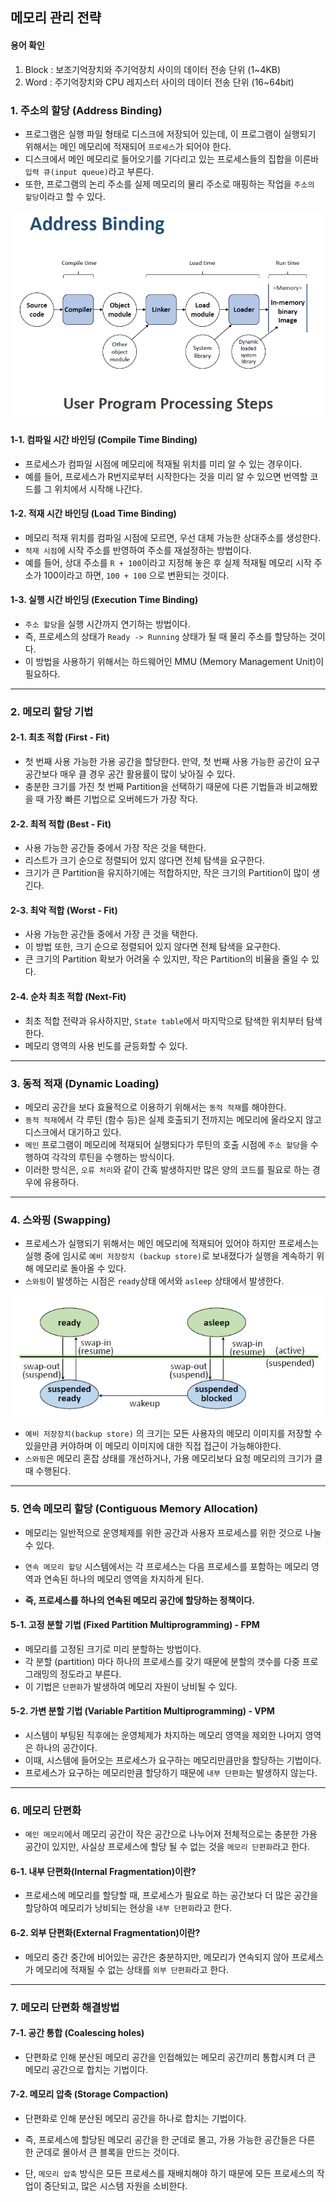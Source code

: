 ## 메모리 관리 전략

#### 용어 확인

1. Block : 보조기억장치와 주기억장치 사이의 데이터 전송 단위 (1~4KB)
2. Word : 주기억장치와 CPU 레지스터 사이의 데이터 전송 단위 (16~64bit)



### 1. 주소의 할당 (Address Binding)

- 프로그램은 실행 파일 형태로 디스크에 저장되어 있는데, 이 프로그램이 실행되기 위해서는 메인 메모리에 적재되어 `프로세스`가 되어야 한다.
- 디스크에서 메인 메모리로 들어오기를 기다리고 있는 프로세스들의 집합을 이른바 `입력 큐(input queue)`라고 부른다.
- 또한, 프로그램의 논리 주소를 실제 메모리의 물리 주소로 매핑하는 작업을 `주소의 할당`이라고 할 수 있다.

![](../자료/주소바인딩.PNG)



#### 1-1. 컴파일 시간 바인딩 (Compile Time Binding)

- 프로세스가 컴파일 시점에 메모리에 적재될 위치를 미리 알 수 있는 경우이다.
- 예를 들어, 프로세스가 R번지로부터 시작한다는 것을 미리 알 수 있으면 번역할 코드를 그 위치에서 시작해 나간다.

#### 1-2. 적재 시간 바인딩 (Load Time Binding)

- 메모리 적재 위치를 컴파일 시점에 모르면, 우선 대체 가능한 상대주소를 생성한다.
- `적재 시점`에 시작 주소를 반영하여 주소를 재설정하는 방법이다.
- 예를 들어, 상대 주소를 `R + 100`이라고 지정해 놓은 후 실제 적재될 메모리 시작 주소가 100이라고 하면, `100 + 100` 으로 변환되는 것이다.

#### 1-3. 실행 시간 바인딩 (Execution Time Binding)

- `주소 할당`을 실행 시간까지 연기하는 방법이다.
- 즉, 프로세스의 상태가 `Ready -> Running` 상태가 될 때 물리 주소를 할당하는 것이다.
- 이 방법을 사용하기 위해서는 하드웨어인 MMU (Memory Management Unit)이 필요하다.

---

### 2. 메모리 할당 기법

#### 2-1. 최초 적합 (First - Fit)

- 첫 번째 사용 가능한 가용 공간을 할당한다. 만약, 첫 번째 사용 가능한 공간이 요구 공간보다 매우 클 경우 공간 활용률이 많이 낮아질 수 있다.
- 충분한 크기를 가진 첫 번째 Partition을 선택하기 때문에 다른 기법들과 비교해봤을 때 가장 빠른 기법으로 오버헤드가 가장 작다.

#### 2-2. 최적 적합 (Best - Fit)

- 사용 가능한 공간들 중에서 가장 작은 것을 택한다.
- 리스트가 크기 순으로 정렬되어 있지 않다면 전체 탐색을 요구한다.
- 크기가 큰 Partition을 유지하기에는 적합하지만, 작은 크기의 Partition이 많이 생긴다.

#### 2-3. 최악 적합 (Worst - Fit)

- 사용 가능한 공간들 중에서 가장 큰 것을 택한다.
- 이 방법 또한, 크기 순으로 정렬되어 있지 않다면 전체 탐색을 요구한다.
- 큰 크기의 Partition 확보가 어려울 수 있지만, 작은 Partition의 비율을 줄일 수 있다.

#### 2-4. 순차 최초 적합 (Next-Fit)

- 최초 적합 전략과 유사하지만, `State table`에서 마지막으로 탐색한 위치부터 탐색한다.
- 메모리 영역의 사용 빈도를 균등화할 수 있다.

---

### 3. 동적 적재 (Dynamic Loading)

- 메모리 공간을 보다 효율적으로 이용하기 위해서는 `동적 적재`를 해야한다.
- `동적 적재`에서 각 루틴 (함수 등)은 실제 호출되기 전까지는 메모리에 올라오지 않고 디스크에서 대기하고 있다.
- `메인` 프로그램이 메모리에 적재되어 실행되다가 루틴의 호출 시점에 `주소 할당`을 수행하여 각각의 루틴을 수행하는 방식이다.
- 이러한 방식은, `오류 처리`와 같이 간혹 발생하지만 많은 양의 코드를 필요로 하는 경우에 유용하다.

---

### 4. 스와핑 (Swapping)

- 프로세스가 실행되기 위해서는 메인 메모리에 적재되어 있어야 하지만 프로세스는 실행 중에 임시로 `예비 저장장치 (backup store)`로 보내졌다가 실행을 계속하기 위해 메모리로 돌아올 수 있다.
- `스와핑`이 발생하는 시점은 `ready`상태 에서와 `asleep` 상태에서 발생한다.

![](../자료/스왑.png)

- `예비 저장장치(backup store)` 의 크기는 모든 사용자의 메모리 이미지를 저장할 수 있을만큼 커야하며 이 메모리 이미지에 대한 직접 접근이 가능해야한다.
- `스와핑`은 메모리 혼잡 상태를 개선하거나, 가용 메모리보다 요청 메모리의 크기가 클 때 수행된다.

---

### 5. 연속 메모리 할당 (Contiguous Memory Allocation)

- 메모리는 일반적으로 운영체제를 위한 공간과 사용자 프로세스를 위한 것으로 나눌 수 있다.

- `연속 메모리 할당` 시스템에서는 각 프로세스는 다음 프로세스를 포함하는 메모리 영역과 연속된 하나의 메모리 영역을 차지하게 된다.

- **즉, 프로세스를 하나의 연속된 메모리 공간에 할당하는 정책이다.**

  

#### 5-1. 고정 분할 기법 (Fixed Partition Multiprogramming) - FPM

- 메모리를 고정된 크기로 미리 분할하는 방법이다.
- 각 분할 (partition) 마다 하나의 프로세스를 갖기 때문에 분할의 갯수를 다중 프로그래밍의 정도라고 부른다.
- 이 기법은 `단편화`가 발생하여 메모리 자원이 낭비될 수 있다.



#### 5-2. 가변 분할 기법 (Variable Partition Multiprogramming) - VPM

- 시스템이 부팅된 직후에는 운영체제가 차지하는 메모리 영역을 제외한 나머지 영역은 하나의  공간이다.
- 이때, 시스템에 들어오는 프로세스가 요구하는 메모리만큼만을 할당하는 기법이다.
- 프로세스가 요구하는 메모리만큼 할당하기 때문에 `내부 단편화`는 발생하지 않는다.

---

### 6. 메모리 단편화

- `메인 메모리`에서 메모리 공간이 작은 공간으로 나누어져 전체적으로는 충분한 가용 공간이 있지만, 사실상 프로세스에 할당 될 수 없는 것을 `메모리 단편화`라고 한다.

#### 6-1. 내부 단편화(Internal Fragmentation)이란?

- 프로세스에 메모리를 할당할 때, 프로세스가 필요로 하는 공간보다 더 많은 공간을 할당하여 메모리가 낭비되는 현상을 `내부 단편화`라고 한다.

#### 6-2. 외부 단편화(External Fragmentation)이란?

- 메모리 중간 중간에 비어있는 공간은 충분하지만, 메모리가 연속되지 않아 프로세스가 메모리에 적재될 수 없는 상태를 `외부 단편화`라고 한다.

---

### 7. 메모리 단편화 해결방법

#### 7-1. 공간 통합 (Coalescing holes)

- 단편화로 인해 분산된 메모리 공간을 인접해있는 메모리 공간끼리 통합시켜 더 큰 메모리 공간으로 합치는 기법이다.

#### 7-2. 메모리 압축 (Storage Compaction)

- 단편화로 인해 분산된 메모리 공간을 하나로 합치는 기법이다.
- 즉, 프로세스에 할당된 메모리 공간을 한 군데로 몰고, 가용 가능한 공간들은 다른 한 군데로 몰아서 큰 블록을 만드는 것이다.

- 단, `메모리 압축` 방식은 모든 프로세스를 재배치해야 하기 때문에 모든 프로세스의 작업이 중단되고, 많은 시스템 자원을 소비한다.